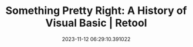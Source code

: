 ---
date: 2023-11-12 06:29:10.391022
link:
  source: web
  source_url: https://roytang.net
  text: 'Something Pretty Right: A History of Visual Basic | Retool'
  url: https://retool.com/visual-basic
source: web
syndicated:
- type: mastodon
  url: https://indieweb.social/users/roytang/statuses/111396162859115894
tags:
- programming
- visualbasic
title: 'Something Pretty Right: A History of Visual Basic | Retool'
---